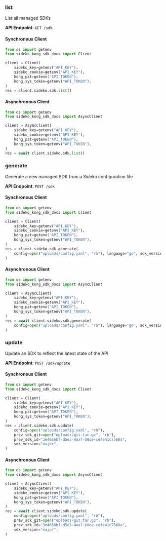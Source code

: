
### list <a name="list"></a>
List all managed SDKs



**API Endpoint**: `GET /sdk`

#### Synchronous Client

```python
from os import getenv
from sideko_kong_sdk_docs import Client

client = Client(
    sideko_key=getenv("API_KEY"),
    sideko_cookie=getenv("API_KEY"),
    kong_pat=getenv("API_TOKEN"),
    kong_sys_token=getenv("API_TOKEN"),
)
res = client.sideko.sdk.list()
```

#### Asynchronous Client

```python
from os import getenv
from sideko_kong_sdk_docs import AsyncClient

client = AsyncClient(
    sideko_key=getenv("API_KEY"),
    sideko_cookie=getenv("API_KEY"),
    kong_pat=getenv("API_TOKEN"),
    kong_sys_token=getenv("API_TOKEN"),
)
res = await client.sideko.sdk.list()
```

### generate <a name="generate"></a>
Generate a new managed SDK from a Sideko configuration file



**API Endpoint**: `POST /sdk`

#### Synchronous Client

```python
from os import getenv
from sideko_kong_sdk_docs import Client

client = Client(
    sideko_key=getenv("API_KEY"),
    sideko_cookie=getenv("API_KEY"),
    kong_pat=getenv("API_TOKEN"),
    kong_sys_token=getenv("API_TOKEN"),
)
res = client.sideko.sdk.generate(
    config=open("uploads/config.yaml", "rb"), language="go", sdk_version="0.1.0"
)
```

#### Asynchronous Client

```python
from os import getenv
from sideko_kong_sdk_docs import AsyncClient

client = AsyncClient(
    sideko_key=getenv("API_KEY"),
    sideko_cookie=getenv("API_KEY"),
    kong_pat=getenv("API_TOKEN"),
    kong_sys_token=getenv("API_TOKEN"),
)
res = await client.sideko.sdk.generate(
    config=open("uploads/config.yaml", "rb"), language="go", sdk_version="0.1.0"
)
```

### update <a name="update"></a>
Update an SDK to reflect the latest state of the API



**API Endpoint**: `POST /sdk/update`

#### Synchronous Client

```python
from os import getenv
from sideko_kong_sdk_docs import Client

client = Client(
    sideko_key=getenv("API_KEY"),
    sideko_cookie=getenv("API_KEY"),
    kong_pat=getenv("API_TOKEN"),
    kong_sys_token=getenv("API_TOKEN"),
)
res = client.sideko.sdk.update(
    config=open("uploads/config.yaml", "rb"),
    prev_sdk_git=open("uploads/git.tar.gz", "rb"),
    prev_sdk_id="3e4666bf-d5e5-4aa7-b8ce-cefe41c7568a",
    sdk_version="major",
)
```

#### Asynchronous Client

```python
from os import getenv
from sideko_kong_sdk_docs import AsyncClient

client = AsyncClient(
    sideko_key=getenv("API_KEY"),
    sideko_cookie=getenv("API_KEY"),
    kong_pat=getenv("API_TOKEN"),
    kong_sys_token=getenv("API_TOKEN"),
)
res = await client.sideko.sdk.update(
    config=open("uploads/config.yaml", "rb"),
    prev_sdk_git=open("uploads/git.tar.gz", "rb"),
    prev_sdk_id="3e4666bf-d5e5-4aa7-b8ce-cefe41c7568a",
    sdk_version="major",
)
```
